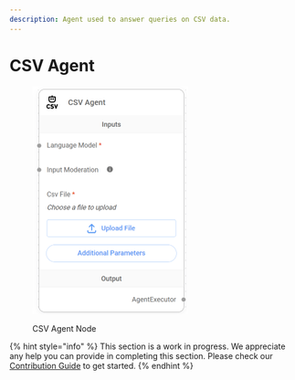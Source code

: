 ```yaml
---
description: Agent used to answer queries on CSV data.
---
```


# CSV Agent

<figure><img src="../../../.gitbook/assets/image (16).png" alt="" width="273"><figcaption><p>CSV Agent Node</p></figcaption></figure>

{% hint style="info" %}
This section is a work in progress. We appreciate any help you can provide in completing this section. Please check our [Contribution Guide](../../../CONTRIBUTING.md) to get started.
{% endhint %}
